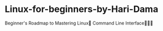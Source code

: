 # Linux-for-beginners-by-Hari-Dama
Beginner's Roadmap to Mastering Linux🐧 Command Line Interface👨🏻‍💻
